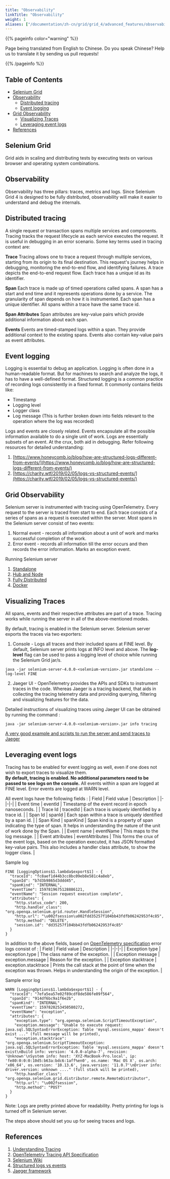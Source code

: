 ```yaml
---
title: "Observability"
linkTitle: "Observability"
weight: 1
aliases: ["/documentation/zh-cn/grid/grid_4/advanced_features/observability/"]
---
```



{{% pageinfo color="warning" %}}
<p class="lead">
   <i class="fas fa-language display-4"></i> 
   Page being translated from 
   English to Chinese. Do you speak Chinese? Help us to translate
   it by sending us pull requests!
</p>
{{% /pageinfo %}}


## Table of Contents
 - [Selenium Grid](#selenium-grid)
 - [Observability](#observability)
	 - [Distributed tracing](#distributed-tracing) 	
	 -  [Event logging](#event-logging)
  - [Grid Observability](#grid-observability)
	  - [Visualizing Traces](#visualizing-traces)
	  - [Leveraging event logs](#leveraging-event-logs)
  - [References](#references)

## Selenium Grid

Grid aids in scaling and distributing tests by executing tests on various browser and operating system combinations.

## Observability

Observability has three pillars: traces, metrics and logs. Since Selenium Grid 4 is designed to be fully distributed, observability will make it easier to understand and debug the internals. 

## Distributed tracing
A single request or transaction spans multiple services and components.  Tracing tracks the request lifecycle as each service executes the request. It is useful in debugging in an error scenario.
Some key terms used in tracing context are: 

**Trace**
Tracing allows one to trace a request through multiple services, starting from its origin to its final destination. This request's journey helps in debugging, monitoring the end-to-end flow, and identifying failures. A trace depicts the end-to-end request flow. Each trace has a unique id as its identifier.

**Span**
Each trace is made up of timed operations called spans. A span has a start and end time and it represents operations done by a service. The granularity of span depends on how it is instrumented. Each span has a unique identifier.  All spans within a trace have the same trace id.

**Span Attributes**
Span attributes are key-value pairs which provide additional information about each span.

**Events**
Events are timed-stamped logs within a span. They provide additional context to the existing spans. Events also contain key-value pairs as event attributes.

## Event logging

Logging is essential to debug an application. Logging is often done in a human-readable format. But for machines to search and analyze the logs, it has to have a well-defined format. Structured logging is a common practice of recording logs consistently in a fixed format. It commonly contains fields like:
 * Timestamp
 * Logging level
 * Logger class
 * Log message (This is further broken down into fields relevant to the operation where the log was recorded)

Logs and events are closely related. Events encapsulate all the possible information available to do a single unit of work. Logs are essentially subsets of an event. At the crux, both aid in debugging.
Refer following resources for detailed understanding:
 1. [https://www.honeycomb.io/blog/how-are-structured-logs-different-from-events/](https://www.honeycomb.io/blog/how-are-structured-logs-different-from-events/)
 2. [https://charity.wtf/2019/02/05/logs-vs-structured-events/](https://charity.wtf/2019/02/05/logs-vs-structured-events/)

## Grid Observability

Selenium server is instrumented with tracing using OpenTelemetry. Every request to the server is traced from start to end. Each trace consists of a series of spans as a request is executed within the server. 
Most spans in the Selenium server consist of two events:
1. Normal event - records all information about a unit of work and marks successful completion of the work.
2. Error event - records all information till the error occurs and then records the error information. Marks an exception event.

Running Selenium server 
 1. [Standalone](https://github.com/SeleniumHQ/selenium/wiki/Selenium-Grid-4#standalone-mode)
 2. [Hub and Node](https://github.com/SeleniumHQ/selenium/wiki/Selenium-Grid-4#hub-and-node)
 3. [Fully Distributed](https://github.com/SeleniumHQ/selenium/wiki/Selenium-Grid-4#fully-distributed)
 4. [Docker](https://github.com/SeleniumHQ/selenium/wiki/Selenium-Grid-4#using-docker)

## Visualizing Traces
All spans, events and their respective attributes are part of a trace. Tracing works while running the server in all of the above-mentioned modes.

By default, tracing is enabled in the Selenium server. Selenium server exports the traces via two exporters:
1. Console - Logs all traces and their included spans at FINE level. By default, Selenium server prints logs at INFO level and above. 
The **log-level** flag can be used to pass a logging level of choice while running the Selenium Grid jar/s.
```shell
java -jar selenium-server-4.0.0-<selenium-version>.jar standalone --log-level FINE
```
2. Jaeger UI - OpenTelemetry provides the APIs and SDKs to instrument traces in the code. Whereas Jaeger is a tracing backend, that aids in collecting the tracing telemetry data and providing querying, filtering and visualizing features for the data.

Detailed instructions of visualizing traces using Jaeger UI can be obtained by running the command :

```shell
java -jar selenium-server-4.0.0-<selenium-version>.jar info tracing
```

[A very good example and scripts to run the server and send traces to Jaeger](https://github.com/manoj9788/tracing-selenium-grid)

## Leveraging event logs
Tracing has to be enabled for event logging as well, even if one does not wish to export traces to visualize them.  
**By default, tracing is enabled. No additional parameters need to be passed to see logs on the console.**
All events within a span are logged at FINE level. Error events are logged at WARN level.

All event logs have the following fields :
 | Field | Field value | Description |
|-|-|-|
| Event time | eventId | Timestamp of the event record in epoch nanoseconds. |
| Trace Id  | tracedId | Each trace is uniquely identified by a trace id. |
| Span Id  | spanId | Each span within a trace is uniquely identified by a span id. |
| Span Kind | spanKind | Span kind is a property of span indicating the type of span. It helps in understanding the nature of the unit of work done by the Span. |
| Event name | eventName | This maps to the log message. |
| Event attributes | eventAttributes | This forms the crux of the event logs, based on the operation executed, it has JSON formatted key-value pairs. This also includes a handler class attribute, to show the logger class. |

 Sample log  

 

    FINE [LoggingOptions$1.lambda$export$1] - {
      "traceId": "fc8aef1d44b3cc8bc09eb8e581c4a8eb",
      "spanId": "b7d3b9865d3ddd45",
      "spanKind": "INTERNAL",
      "eventTime": 1597819675128886121,
      "eventName": "Session request execution complete",
      "attributes": {
        "http.status_code": 200,
        "http.handler_class": "org.openqa.selenium.grid.router.HandleSession",
        "http.url": "\u002fsession\u002fdd35257f104bb43fdfb06242953f4c85",
        "http.method": "DELETE",
        "session.id": "dd35257f104bb43fdfb06242953f4c85"
      }
    }
    
In addition to the above fields, based on [OpenTelemetry specification](https://github.com/open-telemetry/opentelemetry-specification/blob/master/specification/trace/semantic_conventions/exceptions.md) error logs consist of :
| Field | Field value | Description |
|-|-|-|
| Exception type  | exception.type | The class name of the exception. |
| Exception message  | exception.message | Reason for the exception. |
| Exception stacktrace | exception.stacktrace | Prints the call stack at the point of time when the exception was thrown. Helps in understanding the origin of the exception. |
 

Sample error log 
  

    WARN [LoggingOptions$1.lambda$export$1] - {
      "traceId": "7efa5ea57e02f89cdf8de586fe09f564",
      "spanId": "914df6bc9a1f6e2b",
      "spanKind": "INTERNAL",
      "eventTime": 1597820253450580272,
      "eventName": "exception",
      "attributes": {
        "exception.type": "org.openqa.selenium.ScriptTimeoutException",
        "exception.message": "Unable to execute request: java.sql.SQLSyntaxErrorException: Table 'mysql.sessions_mappa' doesn't exist ..." (full message will be printed),
        "exception.stacktrace": "org.openqa.selenium.ScriptTimeoutException: java.sql.SQLSyntaxErrorException: Table 'mysql.sessions_mappa' doesn't exist\nBuild info: version: '4.0.0-alpha-7', revision: 'Unknown'\nSystem info: host: 'XYZ-MacBook-Pro.local', ip: 'fe80:0:0:0:10d5:b63a:bdc6:1aff%en0', os.name: 'Mac OS X', os.arch: 'x86_64', os.version: '10.13.6', java.version: '11.0.7'\nDriver info: driver.version: unknown ...." (full stack will be printed),
        "http.handler_class": "org.openqa.selenium.grid.distributor.remote.RemoteDistributor",
        "http.url": "\u002fsession",
        "http.method": "POST"
      }
    }

Note: Logs are pretty printed above for readability. Pretty printing for logs is turned off in Selenium server.

The steps above should set you up for seeing traces and logs.
 
## References 
1. [Understanding Tracing](https://lightstep.com/blog/opentelemetry-101-what-is-tracing/)
2. [OpenTelemetry Tracing API Specification](https://github.com/open-telemetry/opentelemetry-specification/blob/master/specification/trace/api.md#status)
3. [Selenium Wiki](https://github.com/SeleniumHQ/selenium/wiki)
4. [Structured logs vs events](https://www.honeycomb.io/blog/how-are-structured-logs-different-from-events/)
5. [Jaeger framework](https://github.com/jaegertracing/jaeger)